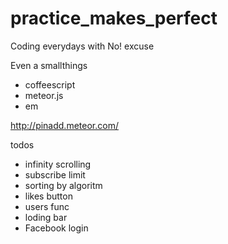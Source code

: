 practice_makes_perfect
======================

Coding everydays with No! excuse

Even a smallthings

- coffeescript
- meteor.js
- em

http://pinadd.meteor.com/

todos
- infinity scrolling
- subscribe limit
- sorting by algoritm
- likes button
- users func
- loding bar
- Facebook login
